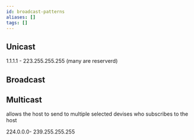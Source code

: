 ```yaml
---
id: broadcast-patterns
aliases: []
tags: []
---
```



## Unicast
1.1.1.1 - 223.255.255.255 (many are reserverd)
## Broadcast
## Multicast
allows the host to send to multiple selected devises who subscribes to the host

224.0.0.0- 239.255.255.255
